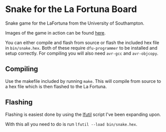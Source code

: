 # Snake for the La Fortuna Board #

Snake game for the LaFortuna from the University of Southampton.

Images of the game in action can be found [here](http://imgur.com/a/6KrAi).

You can either compile and flash from source or flash the included hex file in `bin/snake.hex`. Both of these require `dfu-programmer` to be installed and setup correctly. For compiling you will also need `avr-gcc` and `avr-objcopy`.

## Compiling ##
Use the makefile included by running `make`. This will compile from source to a hex file which is then flashed to the La Fortuna.

## Flashing ##
Flashing is easiest done by using the [lfutil](https://gist.github.com/Jamie-/c81a9d6a1c120fdd96a6090d72d207c9) script I've been expanding upon.

With this all you need to do is run `lfutil --load bin/snake.hex`.
